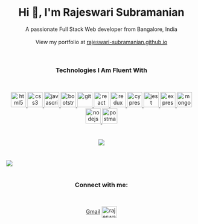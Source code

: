 <h1 align="center">Hi 👋, I'm Rajeswari Subramanian</h1>
<div align="center">A passionate Full Stack Web developer from Bangalore, India</div><br />
<div align="center">View my portfolio at <a href="https://rajeswari-subramanian.github.io/">rajeswari-subramanian.github.io</a></div><br />
<h1></h1>
<h3 align="center">Technologies I Am Fluent With</h3><br />
<p align="center">
  <a href="https://www.w3.org/html/" target="_blank"><img src="https://devicons.github.io/devicon/devicon.git/icons/html5/html5-original-wordmark.svg" alt="html5" width="40" height="40"/> </a>
<a href="https://www.w3schools.com/css/" target="_blank"><img src="https://devicons.github.io/devicon/devicon.git/icons/css3/css3-original-wordmark.svg" alt="css3" width="40" height="40"/> </a>
  <a href="https://developer.mozilla.org/en-US/docs/Web/JavaScript" target="_blank"> <img src="https://devicons.github.io/devicon/devicon.git/icons/javascript/javascript-original.svg" alt="javascript" width="40" height="40"/> </a> 
  <a href="https://getbootstrap.com" target="_blank"><img src="https://devicons.github.io/devicon/devicon.git/icons/bootstrap/bootstrap-plain.svg" alt="bootstrap" width="40" height="40"/> </a>
<a href="https://git-scm.com/" target="_blank"> <img src="https://www.vectorlogo.zone/logos/git-scm/git-scm-icon.svg" alt="git" width="40" height="40"/> </a> 
<a href="https://reactjs.org/" target="_blank"> <img src="https://devicons.github.io/devicon/devicon.git/icons/react/react-original-wordmark.svg" alt="react" width="40" height="40"/> </a>
  <a href="https://redux.js.org" target="_blank"> <img src="https://devicons.github.io/devicon/devicon.git/icons/redux/redux-original.svg" alt="redux" width="40" height="40"/> </a>
  <a href="https://www.cypress.io" target="_blank"> <img src="https://raw.githubusercontent.com/simple-icons/simple-icons/6e46ec1fc23b60c8fd0d2f2ff46db82e16dbd75f/icons/cypress.svg" alt="cypress" width="40" height="40"/> 
     <a href="https://jestjs.io" target="_blank"> <img src="https://www.vectorlogo.zone/logos/jestjsio/jestjsio-icon.svg" alt="jest" width="40" height="40"/> </a>
     <a href="https://expressjs.com" target="_blank"> <img src="https://devicons.github.io/devicon/devicon.git/icons/express/express-original-wordmark.svg" alt="express" width="40" height="40"/> </a> 
    <a href="https://www.mongodb.com/" target="_blank"> <img src="https://devicons.github.io/devicon/devicon.git/icons/mongodb/mongodb-original-wordmark.svg" alt="mongodb" width="40" height="40"/> </a> <a href="https://nodejs.org" target="_blank"> <img src="https://devicons.github.io/devicon/devicon.git/icons/nodejs/nodejs-original-wordmark.svg" alt="nodejs" width="40" height="40"/>   
 </a> <a href="https://postman.com" target="_blank"> <img src="https://www.vectorlogo.zone/logos/getpostman/getpostman-icon.svg" alt="postman" width="40" height="40"/> </a> 
  </p>   
<h1></h1>
<p align="center"><img src="https://github-readme-stats.vercel.app/api/top-langs/?username=rajeswari-subramanian&layout=compact&title_color=d68c20&bg_color=000000&text_color=fed85b" /></p>
<h1></h1>
<img align="center" src="https://github-readme-stats.vercel.app/api?username=rajeswari-subramanian&show_icons=true&theme=great-gatsby" />
<h1></h1>
<h3 align="center">Connect with me:</h3><br />
<p align="center">
<a href="mailto:rajilechrame@gmail.com" target="blank">Gmail</a>
<a href="https://linkedin.com/in/rajeswari-subramanian-82094b6a" target="blank"><img align="center" src="https://cdn.jsdelivr.net/npm/simple-icons@3.0.1/icons/linkedin.svg" alt="rajeswari-subramanian-82094b6a" height="30" width="40" /></a>
</p>
